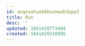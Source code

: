 ```yaml
---
id: auqxxatuvk6buznwsb3ppy2
title: Run
desc: ''
updated: 1641420773484
created: 1641420316995
---
```



